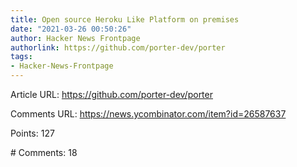 ```yaml
---
title: Open source Heroku Like Platform on premises
date: "2021-03-26 00:50:26"
author: Hacker News Frontpage
authorlink: https://github.com/porter-dev/porter
tags:
- Hacker-News-Frontpage
---
```


<p>Article URL: <a href="https://github.com/porter-dev/porter">https://github.com/porter-dev/porter</a></p>
<p>Comments URL: <a href="https://news.ycombinator.com/item?id=26587637">https://news.ycombinator.com/item?id=26587637</a></p>
<p>Points: 127</p>
<p># Comments: 18</p>
